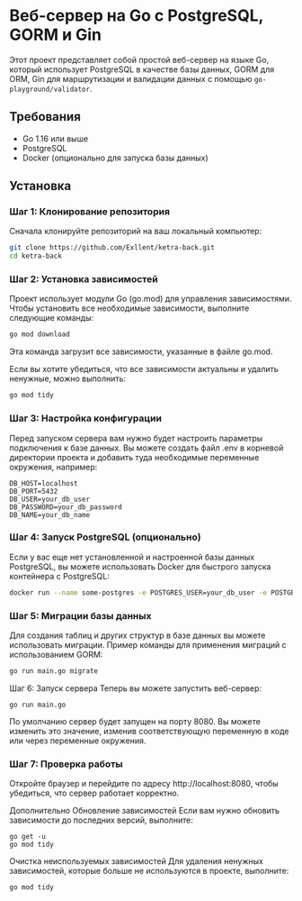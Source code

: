 # Веб-сервер на Go с PostgreSQL, GORM и Gin

Этот проект представляет собой простой веб-сервер на языке Go, который использует PostgreSQL в качестве базы данных, GORM для ORM, Gin для маршрутизации и валидации данных с помощью `go-playground/validator`.

## Требования

- Go 1.16 или выше
- PostgreSQL
- Docker (опционально для запуска базы данных)

## Установка

### Шаг 1: Клонирование репозитория

Сначала клонируйте репозиторий на ваш локальный компьютер:

```bash
git clone https://github.com/Exllent/ketra-back.git
cd ketra-back
```

### Шаг 2: Установка зависимостей

Проект использует модули Go (go.mod) для управления зависимостями. Чтобы установить все необходимые зависимости, выполните следующие команды:

```bash
go mod download
```

Эта команда загрузит все зависимости, указанные в файле go.mod.

Если вы хотите убедиться, что все зависимости актуальны и удалить ненужные, можно выполнить:

```bash
go mod tidy
```

### Шаг 3: Настройка конфигурации

Перед запуском сервера вам нужно будет настроить параметры подключения к базе данных. Вы можете создать файл .env в корневой директории проекта и добавить туда необходимые переменные окружения, например:

```plaintext
DB_HOST=localhost
DB_PORT=5432
DB_USER=your_db_user
DB_PASSWORD=your_db_password
DB_NAME=your_db_name
```

### Шаг 4: Запуск PostgreSQL (опционально)

Если у вас еще нет установленной и настроенной базы данных PostgreSQL, вы можете использовать Docker для быстрого запуска контейнера с PostgreSQL:

```bash
docker run --name some-postgres -e POSTGRES_USER=your_db_user -e POSTGRES_PASSWORD=your_db_password -e POSTGRES_DB=your_db_name -p 5432:5432 -d postgres
```

### Шаг 5: Миграции базы данных

Для создания таблиц и других структур в базе данных вы можете использовать миграции. Пример команды для применения миграций с использованием GORM:

```bash
go run main.go migrate
```

Шаг 6: Запуск сервера
Теперь вы можете запустить веб-сервер:

```
go run main.go
```

По умолчанию сервер будет запущен на порту 8080. Вы можете изменить это значение, изменив соответствующую переменную в коде или через переменные окружения.

### Шаг 7: Проверка работы

Откройте браузер и перейдите по адресу http://localhost:8080, чтобы убедиться, что сервер работает корректно.

Дополнительно
Обновление зависимостей
Если вам нужно обновить зависимости до последних версий, выполните:

```
go get -u
go mod tidy
```

Очистка неиспользуемых зависимостей
Для удаления ненужных зависимостей, которые больше не используются в проекте, выполните:

```
go mod tidy
```
